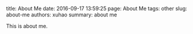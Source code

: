 title: About Me
date: 2016-09-17 13:59:25
page: About Me
tags: other
slug: about-me
authors: xuhao
summary: about me

This is about me.
